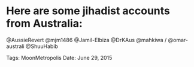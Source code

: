 # Here are some jihadist accounts from Australia:
@AussieRevert
@mjm1486
@Jamil-Elbiza
@DrKAus
@mahkiwa / @omar-australi
@ShuuHabib

Tags: MoonMetropolis
Date: June 29, 2015